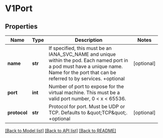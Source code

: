# V1Port

## Properties
Name | Type | Description | Notes
------------ | ------------- | ------------- | -------------
**name** | **str** | If specified, this must be an IANA_SVC_NAME and unique within the pod. Each named port in a pod must have a unique name. Name for the port that can be referred to by services. +optional | [optional] 
**port** | **int** | Number of port to expose for the virtual machine. This must be a valid port number, 0 &lt; x &lt; 65536. | 
**protocol** | **str** | Protocol for port. Must be UDP or TCP. Defaults to \&quot;TCP\&quot;. +optional | [optional] 

[[Back to Model list]](../README.md#documentation-for-models) [[Back to API list]](../README.md#documentation-for-api-endpoints) [[Back to README]](../README.md)


